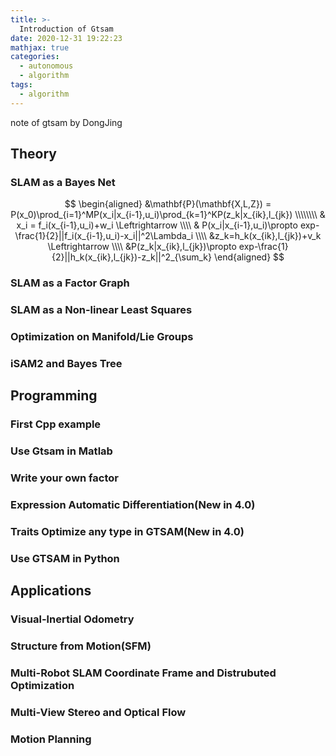 ```yaml
---
title: >-
  Introduction of Gtsam
date: 2020-12-31 19:22:23
mathjax: true
categories:
  - autonomous
  - algorithm
tags:
  - algorithm
---
```


note of gtsam by DongJing
<!-- more -->
## Theory
### SLAM as a Bayes Net

$$
\begin{aligned}
&\mathbf{P}(\mathbf{X,L,Z}) = P(x_0)\prod_{i=1}^MP(x_i|x_{i-1},u_i)\prod_{k=1}^KP(z_k|x_{ik},l_{jk}) \\\\\\\\
& x_i = f_i(x_{i-1},u_i)+w_i \Leftrightarrow \\\\ 
& P(x_i|x_{i-1},u_i)\propto exp-\frac{1}{2}||f_i(x_{i-1},u_i)-x_i||^2\Lambda_i  \\\\
&z_k=h_k(x_{ik},l_{jk})+v_k \Leftrightarrow \\\\
&P(z_k|x_{ik},l_{jk})\propto exp-\frac{1}{2}||h_k(x_{ik},l_{jk})-z_k||^2_{\sum_k}
\end{aligned}
$$ 
### SLAM as a Factor Graph
### SLAM as a Non-linear Least Squares
### Optimization on Manifold/Lie Groups
### iSAM2 and Bayes Tree

## Programming
### First Cpp example
### Use Gtsam in Matlab
### Write your own factor
### Expression Automatic Differentiation(New in 4.0)
### Traits Optimize any type in GTSAM(New in 4.0)
### Use GTSAM in Python

## Applications
### Visual-lnertial Odometry
### Structure from Motion(SFM)
### Multi-Robot SLAM Coordinate Frame and Distrubuted Optimization 
### Multi-View Stereo and Optical Flow
### Motion Planning